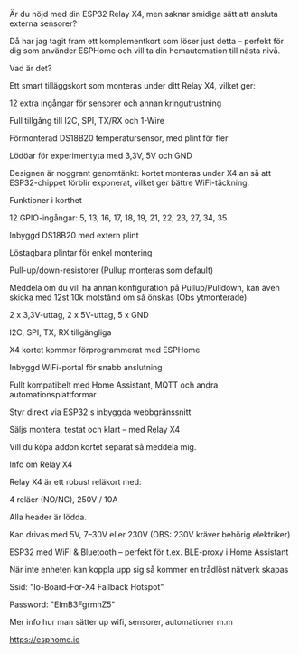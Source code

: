 Är du nöjd med din ESP32 Relay X4, men saknar smidiga sätt att ansluta externa sensorer?

Då har jag tagit fram ett komplementkort som löser just detta – perfekt för dig som använder ESPHome och vill ta din hemautomation till nästa nivå.

Vad är det?

Ett smart tilläggskort som monteras under ditt Relay X4, vilket ger:

12 extra ingångar för sensorer och annan kringutrustning

Full tillgång till I2C, SPI, TX/RX och 1-Wire

Förmonterad DS18B20 temperatursensor, med plint för fler

Lödöar för experimentyta med 3,3V, 5V och GND

Designen är noggrant genomtänkt: kortet monteras under X4:an så att ESP32-chippet förblir exponerat, vilket ger bättre WiFi-täckning.

Funktioner i korthet

12 GPIO-ingångar: 5, 13, 16, 17, 18, 19, 21, 22, 23, 27, 34, 35

Inbyggd DS18B20 med extern plint

Löstagbara plintar för enkel montering

Pull-up/down-resistorer (Pullup monteras som default)

Meddela om du vill ha annan konfiguration på Pullup/Pulldown, kan även skicka med 12st 10k motstånd om så önskas (Obs ytmonterade)

2 x 3,3V-uttag, 2 x 5V-uttag, 5 x GND

I2C, SPI, TX, RX tillgängliga

X4 kortet kommer förprogrammerat med ESPHome

Inbyggd WiFi-portal för snabb anslutning

Fullt kompatibelt med Home Assistant, MQTT och andra automationsplattformar

Styr direkt via ESP32:s inbyggda webbgränssnitt

Säljs montera, testat och klart – med Relay X4

Vill du köpa addon kortet separat så meddela mig.

Info om Relay X4

Relay X4 är ett robust reläkort med:

4 reläer (NO/NC), 250V / 10A

Alla header är lödda.

Kan drivas med 5V, 7–30V eller 230V (OBS: 230V kräver behörig elektriker)

ESP32 med WiFi & Bluetooth – perfekt för t.ex. BLE-proxy i Home Assistant

När inte enheten kan koppla upp sig så kommer en trådlöst nätverk skapas

Ssid: "Io-Board-For-X4 Fallback Hotspot"

Password: "ElmB3FgrmhZ5"

Mer info hur man sätter up wifi, sensorer, automationer m.m

https://esphome.io

